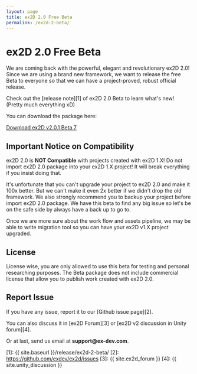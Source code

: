 ```yaml
---
layout: page
title: ex2D 2.0 Free Beta
permalink: /ex2d-2-beta/
---
```


# ex2D 2.0 Free Beta

We are coming back with the powerful, elegant and revolutionary ex2D 2.0! Since we are using a brand new framework, we want to
 release the free Beta to everyone so that we can have a project-proved, robust official release.

Check out the [release note][1] of ex2D 2.0 Beta to learn what's new! (Pretty much everything xD)

You can download the package here:

<a href="{{ site.baseurl }}/download/ex2d_v2.0.1_beta_7_131105.unitypackage" class="downloadBtn">Download ex2D v2.0.1 Beta 7</a>

## Important Notice on Compatibility

ex2D 2.0 is __NOT Compatible__ with projects created with ex2D 1.X! Do not import ex2D 2.0 package into your ex2D 1.X project!
 It will break everything if you insist doing that. 

It's unfortunate that you can't upgrade your project to ex2D 2.0 and make it 100x better. But we can't make it even 2x better if
 we didn't drop the old framework. We also strongly recommend you to backup your project before import ex2D 2.0 package. We have
 this beta to find any big issue so let's be on the safe side by always have a back up to go to.

Once we are more sure about the work flow and assets pipeline, we may be able to write migration tool so you can have your 
 ex2D v1.X project upgraded.

## License

License wise, you are only allowed to use this beta for testing and personal researching purposes. The Beta package does not
 include commercial license that allow you to publish work created with ex2D 2.0.

## Report Issue

If you have any issue, report it to our [Github issue page][2].

You can also discuss it in [ex2D Forum][3] or [ex2D v2 discussion in Unity forum][4].

Or at last, send us email at __support@ex-dev.com__.

[1]: {{ site.baseurl }}/release/ex2d-2-beta/
[2]: https://github.com/exdev/ex2d/issues
[3]: {{ site.ex2d_forum }} 
[4]: {{ site.unity_discussion }} 

